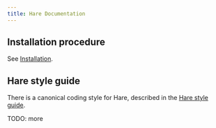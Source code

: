 ```yaml
---
title: Hare Documentation
---
```


## Installation procedure

See [Installation](/installation).

## Hare style guide

There is a canonical coding style for Hare, described in the [Hare style
guide](/style).

TODO: more

